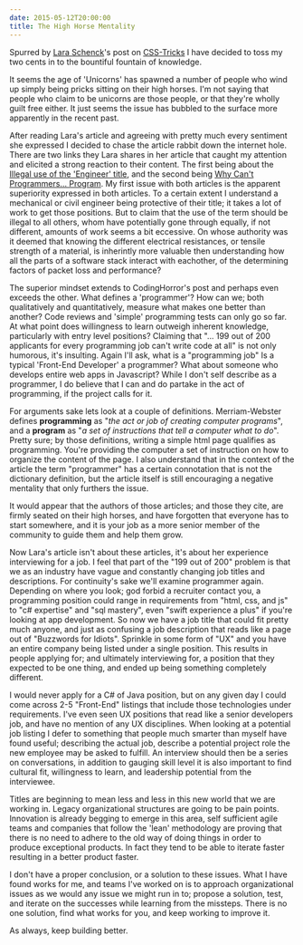 ```yaml
---
date: 2015-05-12T20:00:00
title: The High Horse Mentality
---
```


Spurred by [Lara Schenck](http://notlaura.com/)'s post on [CSS-Tricks](https://css-tricks.com/tales-of-a-non-unicorn-a-story-about-the-trouble-with-job-titles-and-descriptions/) I have decided to toss my two cents in to the bountiful fountain of knowledge.

It seems the age of 'Unicorns' has spawned a number of people who wind up simply being pricks sitting on their high horses. I'm not saying that people who claim to be unicorns are those people, or that they're wholly guilt free either. It just seems the issue has bubbled to the surface more apparently in the recent past.
<!--more-->

After reading Lara's article and agreeing with pretty much every sentiment she expressed I decided to chase the article rabbit down the internet hole. There are two links they Lara shares in her article that caught my attention and elicited a strong reaction to their content. The first being about the [Illegal use of the 'Engineer' title](http://www.bizjournals.com/triad/stories/2004/04/12/focus3.html?page=all), and the second being [Why Can't Programmers... Program](http://blog.codinghorror.com/why-cant-programmers-program/).  My first issue with both articles is the apparent superiority expressed in both articles. To a certain extent I understand a mechanical or civil engineer being protective of their title; it takes a lot of work to get those positions. But to claim that the use of the term should be illegal to all others, whom have potentially gone through equally, if not different, amounts of work seems a bit eccessive. On whose authority was it deemed that knowing the different electrical resistances, or tensile strength of a material, is inherintly more valuable then understanding how all the parts of a software stack interact with eachother, of the determining factors of packet loss and performance?

The superior mindset extends to CodingHorror's post and perhaps even exceeds the other. What defines a 'programmer'? How can we; both qualitatively and quantitatively, measure what makes one better than another? Code reviews and 'simple' programming tests can only go so far. At what point does willingness to learn outweigh inherent knowledge, particularly with entry level positions? Claiming that "... 199 out of 200 applicants for every programming job can't write code at all" is not only humorous, it's insulting. Again I'll ask, what is a "programming job" Is a typical 'Front-End Developer' a programmer? What about someone who develops entire web apps in Javascript? While I don't self describe as a programmer, I do believe that I can and do partake in the act of programming, if the project calls for it.

For arguments sake lets look at a couple of definitions. Merriam-Webster defines **programming** as "*the act or job of creating computer programs*", and a **program** as "*a set of instructions that tell a computer what to do*". Pretty sure; by those definitions, writing a simple html page qualifies as programming. You're providing the computer a set of instruction on how to organize the content of the page. I also understand that in the context of the article the term "programmer" has a certain connotation that is not the dictionary definition, but the article itself is still encouraging a negative mentality that only furthers the issue.

It would appear that the authors of those articles; and those they cite, are firmly seated on their high horses, and have forgotten that everyone has to start somewhere, and it is your job as a more senior member of the community to guide them and help them grow.

Now Lara's article isn't about these articles, it's about her experience interviewing for a job. I feel that part of the "199 out of 200" problem is that we as an industry have vague and constantly changing job titles and descriptions. For continuity's sake we'll examine programmer again. Depending on where you look; god forbid a recruiter contact you, a programming position could range in requirements from "html, css, and js" to "c# expertise" and "sql mastery", even "swift experience a plus" if you're looking at app development. So now we have a job title that could fit pretty much anyone, and just as confusing a job description that reads like a page out of "Buzzwords for Idiots". Sprinkle in some form of "UX" and you have an entire company being listed under a single position. This results in people applying for; and ultimately interviewing for, a position that they expected to be one thing, and ended up being something completely different.

I would never apply for a C# of Java position, but on any given day I could come across 2-5 "Front-End" listings that include those technologies under requirements. I've even seen UX positions that read like a senior developers job, and have no mention of any UX disciplines. When looking at a potential job listing I defer to something that people much smarter than myself have found useful; describing the actual job, describe a potential project role the new employee may be asked to fulfill. An interview should then be a series on conversations, in addition to gauging skill level it is also important to find cultural fit, willingness to learn, and leadership potential from the interviewee. 

Titles are beginning to mean less and less in this new world that we are working in. Legacy organizational structures are going to be pain points. Innovation is already begging to emerge in this area, self sufficient agile teams and companies that follow the 'lean' methodology are proving that there is no need to adhere to the old way of doing things in order to produce exceptional products. In fact they tend to be able to iterate faster resulting in a better product faster.

I don't have a proper conclusion, or a solution to these issues. What I have found works for me, and teams I've worked on is to approach organizational issues as we would any issue we might run in to; propose a solution, test, and iterate on the successes while learning from the missteps. There is no one solution, find what works for you, and keep working to improve it.

As always, keep building better.
